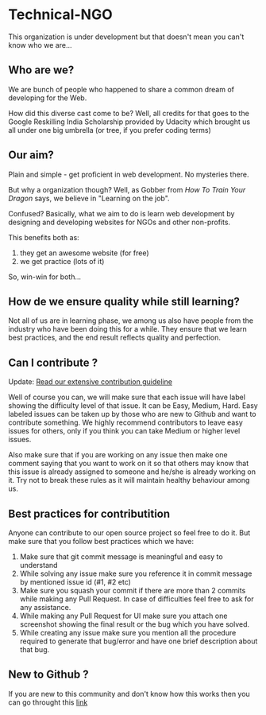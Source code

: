 # Technical-NGO


This organization is under development but that doesn't mean you can't know who we are...

## Who are we?

We are bunch of people who happened to share a common dream of developing for the Web.

How did this diverse cast come to be? Well, all credits for that goes to the Google Reskilling India Scholarship provided by Udacity which brought us all under one big umbrella (or tree, if you prefer coding terms)

## Our aim?

Plain and simple - get proficient in web development. No mysteries there.

But why a organization though? Well, as Gobber from _How To Train Your Dragon_ says, we believe in "Learning on the job".

Confused? Basically, what we aim to do is learn web development by designing and developing websites for NGOs and other non-profits. 

This benefits both as:
1. they get an awesome website (for free)
2. we get practice (lots of it)

So, win-win for both...

## How de we ensure quality while still learning?

Not all of us are in learning phase, we among us also have people from the industry who have been doing this for a while.
They ensure that we learn best practices, and the end result reflects quality and perfection.

## Can I contribute ?

Update: [Read our extensive contribution guideline](https://github.com/Technical-NGO/Technical-NGO.github.io/blob/master/CONTRIBUTING.md)

Well of course you can, we will make sure that each issue will have label showing the difficulty level of that issue. It can be Easy, Medium, Hard. Easy labeled issues can be taken up by those who are new to Github and want to contribute something. We highly recommend contributors to leave easy issues for others, only if you think you can take Medium or higher level issues.

Also make sure that if you are working on any issue then make one comment saying that you want to work on it so that others may know that this issue is already assigned to someone and he/she is already working on it. Try not to break these rules as it will maintain healthy behaviour among us.

## Best practices for contributition

Anyone can contribute to our open source project so feel free to do it. But make sure that you follow best practices which we have:

1. Make sure that git commit message is meaningful and easy to understand
2. While solving any issue make sure you reference it in commit message by mentioned issue id (#1, #2 etc)
3. Make sure you squash your commit if there are more than 2 commits while making any Pull Request. In case of difficulties feel free to ask for any assistance.
4. While making any Pull Request for UI make sure you attach one screenshot showing the final result or the bug which you have solved.
5. While creating any issue make sure you mention all the procedure required to generate that bug/error and have one brief description about that bug.

## New to Github ?

If you are new to this community and don't know how this works then you can go throught this [link](https://guides.github.com/activities/hello-world/)
